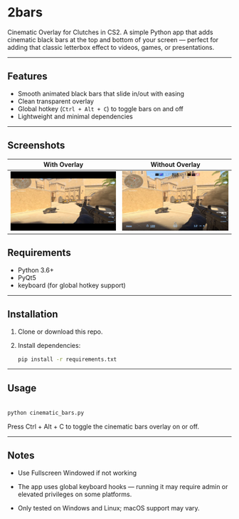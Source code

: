 # 2bars

Cinematic Overlay for Clutches in CS2. A simple Python app that adds cinematic black bars at the top and bottom of your screen — perfect for adding that classic letterbox effect to videos, games, or presentations.

---

## Features

- Smooth animated black bars that slide in/out with easing
- Clean transparent overlay
- Global hotkey (`Ctrl + Alt + C`) to toggle bars on and off
- Lightweight and minimal dependencies

---

## Screenshots
With Overlay             |  Without Overlay
:-------------------------:|:-------------------------:
![](ss/1.png)  |  ![](ss/0.png)

## Requirements

- Python 3.6+
- PyQt5
- keyboard (for global hotkey support)

---

## Installation

1. Clone or download this repo.
2. Install dependencies:

   ```bash
   pip install -r requirements.txt
   ```

---

## Usage

```python

python cinematic_bars.py
```

Press Ctrl + Alt + C to toggle the cinematic bars overlay on or off.

---

## Notes

- Use Fullscreen Windowed if not working

- The app uses global keyboard hooks — running it may require admin or elevated privileges on some platforms.

- Only tested on Windows and Linux; macOS support may vary.
